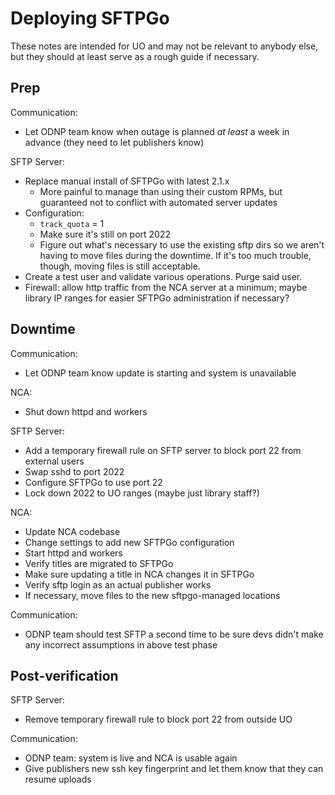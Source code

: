 # Deploying SFTPGo

These notes are intended for UO and may not be relevant to anybody else, but
they should at least serve as a rough guide if necessary.

## Prep

Communication:

- Let ODNP team know when outage is planned *at least* a week in advance (they
  need to let publishers know)

SFTP Server:

- Replace manual install of SFTPGo with latest 2.1.x
  - More painful to manage than using their custom RPMs, but guaranteed not to
    conflict with automated server updates
- Configuration:
  - `track_quota` = 1
  - Make sure it's still on port 2022
  - Figure out what's necessary to use the existing sftp dirs so we aren't
    having to move files during the downtime. If it's too much trouble, though,
    moving files is still acceptable.
- Create a test user and validate various operations. Purge said user.
- Firewall: allow http traffic from the NCA server at a minimum; maybe library
  IP ranges for easier SFTPGo administration if necessary?

## Downtime

Communication:

- Let ODNP team know update is starting and system is unavailable

NCA:

- Shut down httpd and workers

SFTP Server:

- Add a temporary firewall rule on SFTP server to block port 22 from external users
- Swap sshd to port 2022
- Configure SFTPGo to use port 22
- Lock down 2022 to UO ranges (maybe just library staff?)

NCA:

- Update NCA codebase
- Change settings to add new SFTPGo configuration
- Start httpd and workers
- Verify titles are migrated to SFTPGo
- Make sure updating a title in NCA changes it in SFTPGo
- Verify sftp login as an actual publisher works
- If necessary, move files to the new sftpgo-managed locations

Communication:

- ODNP team should test SFTP a second time to be sure devs didn't make any
  incorrect assumptions in above test phase

## Post-verification

SFTP Server:

- Remove temporary firewall rule to block port 22 from outside UO

Communication:

- ODNP team: system is live and NCA is usable again
- Give publishers new ssh key fingerprint and let them know that they can
  resume uploads

